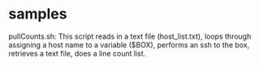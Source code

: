# samples
pullCounts.sh: This script reads in a text file (host_list.txt), loops through assigning a host name to a variable ($BOX), performs an ssh to the box, retrieves a text file, does a line count list.
